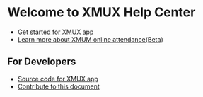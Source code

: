 # Welcome to XMUX Help Center

- [Get started for XMUX app](/app/get-started)
- [Learn more about XMUM online attendance(Beta)](/app/online-attendance)

## For Developers

- [Source code for XMUX app](https://github.com/X-dea/XMUX)
- [Contribute to this document](https://github.com/XMUMY/docs)